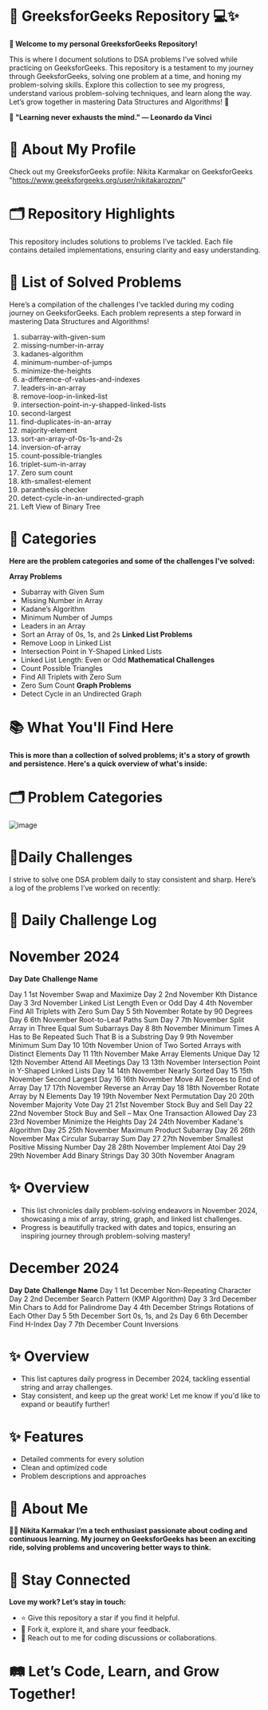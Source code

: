 # 🌟 GreeksforGeeks Repository 💻✨

**🎉 Welcome to my personal GreeksforGeeks Repository!**

This is where I document solutions to DSA problems I’ve solved while practicing on GeeksforGeeks.
This repository is a testament to my journey through GeeksforGeeks, solving one problem at a time, and honing my problem-solving skills.
Explore this collection to see my progress, understand various problem-solving techniques, and learn along the way. Let’s grow together in mastering Data Structures and Algorithms! 🚀

**🚀 "Learning never exhausts the mind." — Leonardo da Vinci**

# 🌈 About My Profile
Check out my GreeksforGeeks profile:
Nikita Karmakar on GeeksforGeeks "https://www.geeksforgeeks.org/user/nikitakarozpn/"

# 🗂 Repository Highlights
This repository includes solutions to problems I’ve tackled. Each file contains detailed implementations, ensuring clarity and easy understanding.

# 📜 List of Solved Problems
Here’s a compilation of the challenges I’ve tackled during my coding journey on GeeksforGeeks. Each problem represents a step forward in mastering Data Structures and Algorithms!

1. subarray-with-given-sum
2. missing-number-in-array
3. kadanes-algorithm
4. minimum-number-of-jumps
5. minimize-the-heights
6. a-difference-of-values-and-indexes
7. leaders-in-an-array
8. remove-loop-in-linked-list
9. intersection-point-in-y-shapped-linked-lists
10. second-largest
11. find-duplicates-in-an-array
12. majority-element
13. sort-an-array-of-0s-1s-and-2s
14. inversion-of-array
15. count-possible-triangles
16. triplet-sum-in-array
17. Zero sum count
18. kth-smallest-element
19. paranthesis checker
20. detect-cycle-in-an-undirected-graph
21. Left View of Binary Tree

# 🔹 Categories
**Here are the problem categories and some of the challenges I've solved:**

**Array Problems**
- Subarray with Given Sum
- Missing Number in Array
- Kadane’s Algorithm
- Minimum Number of Jumps
- Leaders in an Array
- Sort an Array of 0s, 1s, and 2s
**Linked List Problems**
- Remove Loop in Linked List
- Intersection Point in Y-Shaped Linked Lists
- Linked List Length: Even or Odd
**Mathematical Challenges**
- Count Possible Triangles
- Find All Triplets with Zero Sum
- Zero Sum Count
**Graph Problems**
- Detect Cycle in an Undirected Graph

# 📚 What You'll Find Here
**This is more than a collection of solved problems; it's a story of growth and persistence. Here's a quick overview of what's inside:**

# 🗂 Problem Categories
![image](https://github.com/user-attachments/assets/579977bc-0422-4956-9c73-9ab6602b5810)

# 🌟Daily Challenges
I strive to solve one DSA problem daily to stay consistent and sharp. Here’s a log of the problems I’ve worked on recently:

# 🎄 Daily Challenge Log

# November 2024

**Day**	       **Date**	        **Challenge Name**

Day 1	       1st November	      Swap and Maximize
Day 2	       2nd November	      Kth Distance
Day 3	       3rd November	      Linked List Length Even or Odd
Day 4	       4th November	      Find All Triplets with Zero Sum
Day 5	       5th November	      Rotate by 90 Degrees
Day 6	       6th November	      Root-to-Leaf Paths Sum
Day 7	       7th November	      Split Array in Three Equal Sum Subarrays
Day 8	       8th November	      Minimum Times A Has to Be Repeated Such That B is a Substring
Day 9	       9th November	      Minimum Sum
Day 10	     10th November	    Union of Two Sorted Arrays with Distinct Elements
Day 11	     11th November	    Make Array Elements Unique
Day 12	     12th November	    Attend All Meetings
Day 13	     13th November	    Intersection Point in Y-Shaped Linked Lists
Day 14	     14th November	    Nearly Sorted
Day 15	     15th November	    Second Largest
Day 16	     16th November	    Move All Zeroes to End of Array
Day 17	     17th November	    Reverse an Array
Day 18	     18th November	    Rotate Array by N Elements
Day 19	     19th November	    Next Permutation
Day 20	     20th November	    Majority Vote
Day 21	     21st November	    Stock Buy and Sell
Day 22	     22nd November	    Stock Buy and Sell – Max One Transaction Allowed
Day 23	     23rd November	    Minimize the Heights
Day 24	     24th November	    Kadane's Algorithm
Day 25	     25th November	    Maximum Product Subarray
Day 26	     26th November	    Max Circular Subarray Sum
Day 27	     27th November	    Smallest Positive Missing Number
Day 28	     28th November	    Implement Atoi
Day 29	     29th November	    Add Binary Strings
Day 30	     30th November	    Anagram

# ✨ Overview
- This list chronicles daily problem-solving endeavors in November 2024, showcasing a mix of array, string, graph, and linked list challenges.
- Progress is beautifully tracked with dates and topics, ensuring an inspiring journey through problem-solving mastery!

# December 2024

**Day**	     **Date**	          **Challenge Name**
Day 1	     1st December	      Non-Repeating Character
Day 2	     2nd December	      Search Pattern (KMP Algorithm)
Day 3	     3rd December	      Min Chars to Add for Palindrome
Day 4	     4th December	      Strings Rotations of Each Other
Day 5	     5th December	      Sort 0s, 1s, and 2s
Day 6	     6th December	      Find H-Index
Day 7	     7th December	      Count Inversions

# ✨ Overview
- This list captures daily progress in December 2024, tackling essential string and array challenges.
- Stay consistent, and keep up the great work! Let me know if you'd like to expand or beautify further!

# ✨ Features
- Detailed comments for every solution
- Clean and optimized code
- Problem descriptions and approaches

# 🌟 About Me
**👩‍💻 Nikita Karmakar**
**I’m a tech enthusiast passionate about coding and continuous learning. My journey on GeeksforGeeks has been an exciting ride, solving problems and uncovering better ways to think.**

# 💌 Stay Connected
**Love my work? Let’s stay in touch:**

- ⭐ Give this repository a star if you find it helpful.
- 📝 Fork it, explore it, and share your feedback.
- 💬 Reach out to me for coding discussions or collaborations.

# 🛤 Let’s Code, Learn, and Grow Together!

